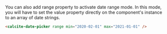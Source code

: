 You can also add range property to activate date range mode. In this mode, you will have to set the value property directly on the component's instance to an array of date strings.

```html
<calcite-date-picker range min="2020-02-01" max="2021-01-01" />
```
